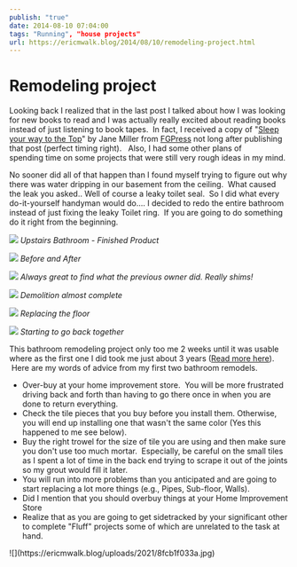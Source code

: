 ```yaml
---
publish: "true"
date: 2014-08-10 07:04:00
tags: "Running", "house projects"
url: https://ericmwalk.blog/2014/08/10/remodeling-project.html
---
```


# Remodeling project

Looking back I realized that in the last post I talked about how I was looking for new books to read and I was actually really excited about reading books instead of just listening to book tapes.  In fact, I received a copy of "<a href="http://fgpress.com/sleep-your-way-to-the-top/">Sleep your way to the Top</a>" by Jane Miller from <a href="http://fgpress.com/">FGPress</a> not long after publishing that post (perfect timing right).   Also, I had some other plans of spending time on some projects that were still very rough ideas in my mind.
<p style="text-align:left;">No sooner did all of that happen than I found myself trying to figure out why there was water dripping in our basement from the ceiling.  What caused the leak you asked.. Well of course a leaky toilet seal.  So I did what every do-it-yourself handyman would do.... I decided to redo the entire bathroom instead of just fixing the leaky Toilet ring.  If you are going to do something do it right from the beginning.</p>


![](https://ericmwalk.blog/uploads/2021/9f2e506f3e.jpg)
*Upstairs Bathroom - Finished Product*

![](https://ericmwalk.blog/uploads/2021/0afcebfc3a.jpg)
*Before and After*

![](https://ericmwalk.blog/uploads/2021/37b9f4733b.jpg)
*Always great to find what the previous owner did. Really shims!*

![](https://ericmwalk.blog/uploads/2021/af2ff48aa5.jpg)
*Demolition almost complete*

![](https://ericmwalk.blog/uploads/2021/406353267b.jpg)
*Replacing the floor*

![](https://ericmwalk.blog/uploads/2021/826fa23460.jpg)
*Starting to go back together*

This bathroom remodeling project only too me 2 weeks until it was usable where as the first one I did took me just about 3 years (<a title="Master Bathroom Remodel" href="https://ericmwalk.blog/2012/03/15/master-bathroom-remodel.html">Read more here</a>).  Here are my words of advice from my first two bathroom remodels.

<ul>
<li> Over-buy at your home improvement store.  You will be more frustrated driving back and forth than having to go there once in when you are done to return everything.</li>
<li>Check the tile pieces that you buy before you install them. Otherwise, you will end up installing one that wasn't the same color (Yes this happened to me see below).</li>
<li>Buy the right trowel for the size of tile you are using and then make sure you don't use too much mortar.  Especially, be careful on the small tiles as I spent a lot of time in the back end trying to scrape it out of the joints so my grout would fill it later.</li>
<li>You will run into more problems than you anticipated and are going to start replacing a lot more things (e.g., Pipes, Sub-floor, Walls).</li>
<li>Did I mention that you should overbuy things at your Home Improvement Store</li>
<li>Realize that as you are going to get sidetracked by your significant other to complete "Fluff" projects some of which are unrelated to the task at hand.</li>
</ul>
![](https://ericmwalk.blog/uploads/2021/8fcb1f033a.jpg)
